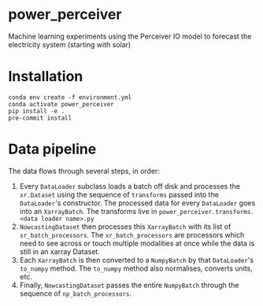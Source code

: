 # power_perceiver
Machine learning experiments using the Perceiver IO model to forecast the electricity system (starting with solar)


# Installation

```shell
conda env create -f environment.yml
conda activate power_perceiver
pip install -e .
pre-commit install
```

# Data pipeline

The data flows through several steps, in order:

1. Every `DataLoader` subclass loads a batch off disk and processes the `xr.Dataset` using the sequence of `transforms` passed into the `DataLoader`'s constructor. The processed data for every `DataLoader` goes into an `XarrayBatch`. The transforms live in `power_perceiver.transforms.<data loader name>.py`
2. `NowcastingDataset` then processes this `XarrayBatch` with its list of `xr_batch_processors`. The `xr_batch_processors` are processors which need to see across or touch multiple modalities at once while the data is still in an xarray Dataset.
3. Each `XarrayBatch` is then converted to a `NumpyBatch` by that `DataLoader`'s `to_numpy` method. The `to_numpy` method also normalises, converts units, etc.
4. Finally, `NowcastingDataset` passes the entire `NumpyBatch` through the sequence of `np_batch_processors`.
